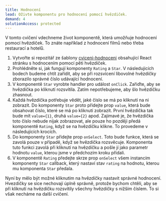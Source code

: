 ```yaml
---
title: Hodnocení
lead: Oživte komponentu pro hodnocení pomocí hvězdiček.
demand: 4
solutionAccess: protected
---
```


V tomto cvičení vdechneme život komponentě, která umožňuje hodnocení pomocí hvězdiček. To znáte například z hodnocení filmů nebo třeba restaurací a hotelů.

1. Vytvořte si repozitář ze šablony [cviceni-hodnoceni](https://github.com/Czechitas-podklady-WEB/cviceni-hodnoceni) obsahující React stránku s hodnocením pomocí pěti hvězdiček.
1. Prohlédněte si, jak fungují komponenty `Rating` a `Star`. V následujicích bodech budeme chtít zařídit, aby se při rozsvícení libovolné hvězdičky zborazilo správné číslo udávající hodnocení.
1. V komponentě `Star` vyrobte handler pro událost `onClick`. Zařiďte, aby se hvězdička po kliknutí rozsvítila. Zatím nepotřebujeme, aby šlo hvězdičku zhasnout.
1. Každá hvězdička potřebuje vědět, jaké číslo se má po kliknutí na ni zobrazit. Do komponenty `Star` proto přidejte prop `value`, která bude obsahovat číslo, které se má po kliknutí zobrazit. První hvězdička tak bude mít `value={1}`, druhá `value={2}` apod. Zajimavé je, že hvězdička toto číslo nebude nijak zobrazovat, ale pouze ho později předá komponentě `Rating`, když se na hvězdičku klikne. To provedeme v následujících krocích.
1. Do komponenty `Star` přidejte prop `onSelect`. Toto bude funkce, která se zavolá pouze v případě, když se hvězdička rozsvěcuje. Komponenta tuto funkci zavolá při kliknutí na hvězdičku a pošle jí jako parametr hodnotu `value`, kterou jsme v předchozím kroku přidali.
1. V komponentě `Rating` předejte skrze prop `onSelect` všem instancím komponenty `Star` callback, který nastaví stav `rating` na hodnotu, kterou mu komponenta `Star` předala.

Nyní by mělo být možné kliknutím na hvězdičky nastavit správné hodnocení. Hvezdičky se sice nechovají úplně správně, protože bychom chtěli, aby se při kliknutí na hvězdičku rozsvítily všechny hvězdičky s nižším číslem. To si však necháme na další cvičení.
